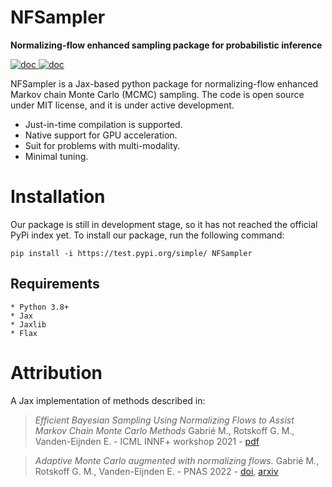 # NFSampler

**Normalizing-flow enhanced sampling package for probabilistic inference**

<a href="https://nfsampler.readthedocs.io/en/latest/?">
<img src="https://badgen.net/badge/Read/the doc/blue" alt="doc"/>
</a>
<a href="https://github.com/kazewong/NFSampler/blob/Packaging/LICENSE">
<img src="https://badgen.net/badge/License/MIT/blue" alt="doc"/>
</a>


NFSampler is a Jax-based python package for normalizing-flow enhanced Markov chain Monte Carlo (MCMC) sampling.
The code is open source under MIT license, and it is under active development.

- Just-in-time compilation is supported.
- Native support for GPU acceleration.
- Suit for problems with multi-modality.
- Minimal tuning.

# Installation 

Our package is still in development stage, so it has not reached the official PyPi index yet.
To install our package, run the following command:

```
pip install -i https://test.pypi.org/simple/ NFSampler
```

## Requirements

    * Python 3.8+
    * Jax
    * Jaxlib
    * Flax



# Attribution

A Jax implementation of methods described in: 
> *Efficient Bayesian Sampling Using Normalizing Flows to Assist Markov Chain Monte Carlo Methods* Gabrié M., Rotskoff G. M., Vanden-Eijnden E. - ICML INNF+ workshop 2021 - [pdf](https://openreview.net/pdf?id=mvtooHbjOwx)

> *Adaptive Monte Carlo augmented with normalizing flows.*
Gabrié M., Rotskoff G. M., Vanden-Eijnden E. - PNAS 2022 - [doi](https://www.pnas.org/doi/10.1073/pnas.2109420119), [arxiv](https://arxiv.org/abs/2105.12603)

 
